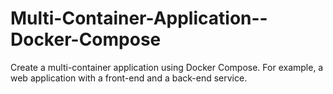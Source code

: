 # Multi-Container-Application--Docker-Compose
Create a multi-container application using Docker Compose. For example, a web application with a front-end and a back-end service.
